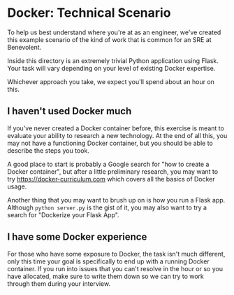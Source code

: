 # Docker: Technical Scenario

To help us best understand where you're at as an engineer, we've created this example scenario of the kind of work that is common for an SRE at Benevolent.

Inside this directory is an extremely trivial Python application using Flask. Your task will vary depending on your level of existing Docker expertise.

Whichever approach you take, we expect you'll spend about an hour on this.

## I haven't used Docker much

If you've never created a Docker container before, this exercise is meant to evaluate your ability to research a new technology. At the end of all this, you may not have a functioning Docker container, but you should be able to describe the steps you took.

A good place to start is probably a Google search for "how to create a Docker container", but after a little preliminary research, you may want to try https://docker-curriculum.com which covers all the basics of Docker usage.

Another thing that you may want to brush up on is how you run a Flask app. Although `python server.py` is the gist of it, you may also want to try a search for "Dockerize your Flask App".

## I have some Docker experience

For those who have some exposure to Docker, the task isn't much different, only this time your goal is specifically to end up with a running Docker container. If you run into issues that you can't resolve in the hour or so you have allocated, make sure to write them down so we can try to work through them during your interview.

